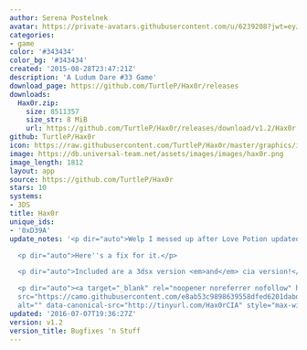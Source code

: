 ```yaml
---
author: Serena Postelnek
avatar: https://private-avatars.githubusercontent.com/u/6239208?jwt=eyJhbGciOiJIUzI1NiIsInR5cCI6IkpXVCJ9.eyJpc3MiOiJnaXRodWIuY29tIiwiYXVkIjoicmF3LmdpdGh1YnVzZXJjb250ZW50LmNvbSIsImtleSI6ImtleTEiLCJleHAiOjE3MzQ2NTY3NjAsIm5iZiI6MTczNDY1NTU2MCwicGF0aCI6Ii91LzYyMzkyMDgifQ.JiN4uv1l1VHfmCo4TL8xyQ4Gfc_OrERrtSsNVYruSAU&v=4
categories:
- game
color: '#343434'
color_bg: '#343434'
created: '2015-08-28T23:47:21Z'
description: 'A Ludum Dare #33 Game'
download_page: https://github.com/TurtleP/Hax0r/releases
downloads:
  Hax0r.zip:
    size: 8511357
    size_str: 8 MiB
    url: https://github.com/TurtleP/Hax0r/releases/download/v1.2/Hax0r.zip
github: TurtleP/Hax0r
icon: https://raw.githubusercontent.com/TurtleP/Hax0r/master/graphics/icon.png
image: https://db.universal-team.net/assets/images/images/hax0r.png
image_length: 1812
layout: app
source: https://github.com/TurtleP/Hax0r
stars: 10
systems:
- 3DS
title: Hax0r
unique_ids:
- '0xD39A'
update_notes: '<p dir="auto">Welp I messed up after Love Potion updated.</p>

  <p dir="auto">Here''s a fix for it.</p>

  <p dir="auto">Included are a 3dsx version <em>and</em> cia version!</p>

  <p dir="auto"><a target="_blank" rel="noopener noreferrer nofollow" href="https://camo.githubusercontent.com/e8ab53c9898639558dfed6201dabd3028309ee3fbcdb9964c17cf0ee77d936d9/687474703a2f2f74696e7975726c2e636f6d2f4861783072434941"><img
  src="https://camo.githubusercontent.com/e8ab53c9898639558dfed6201dabd3028309ee3fbcdb9964c17cf0ee77d936d9/687474703a2f2f74696e7975726c2e636f6d2f4861783072434941"
  alt="" data-canonical-src="http://tinyurl.com/Hax0rCIA" style="max-width: 100%;"></a></p>'
updated: '2016-07-07T19:36:27Z'
version: v1.2
version_title: Bugfixes 'n Stuff
---
```


